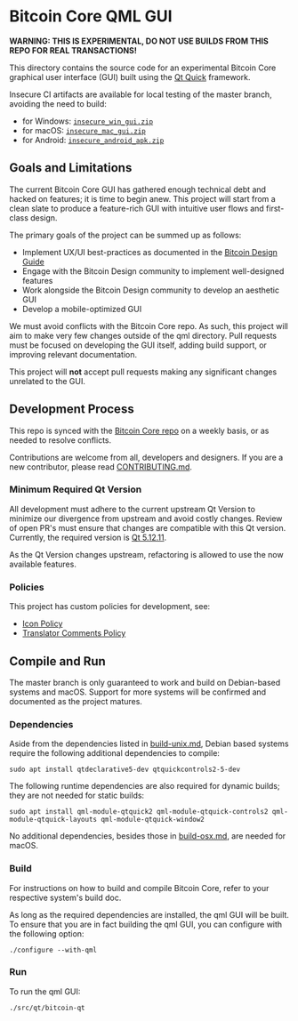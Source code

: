 # Bitcoin Core QML GUI

**WARNING: THIS IS EXPERIMENTAL, DO NOT USE BUILDS FROM THIS REPO FOR REAL TRANSACTIONS!**

This directory contains the source code for an experimental Bitcoin Core graphical user interface (GUI) built using the [Qt Quick](https://doc.qt.io/qt-5/qtquick-index.html) framework.

Insecure CI artifacts are available for local testing of the master branch, avoiding the need to build:
- for Windows: [`insecure_win_gui.zip`](https://api.cirrus-ci.com/v1/artifact/github/bitcoin-core/gui-qml/win64/insecure_win_gui.zip)
- for macOS: [`insecure_mac_gui.zip`](https://api.cirrus-ci.com/v1/artifact/github/bitcoin-core/gui-qml/macos/insecure_mac_gui.zip)
- for Android: [`insecure_android_apk.zip`](https://api.cirrus-ci.com/v1/artifact/github/bitcoin-core/gui-qml/android/insecure_android_apk.zip)

## Goals and Limitations

The current Bitcoin Core GUI has gathered enough technical debt and hacked on features; it is time to begin anew.
This project will start from a clean slate to produce a feature-rich GUI with intuitive user flows and first-class design.

The primary goals of the project can be summed up as follows:

- Implement UX/UI best-practices as documented in the [Bitcoin Design Guide](https://bitcoin.design/guide/)
- Engage with the Bitcoin Design community to implement well-designed features
- Work alongside the Bitcoin Design community to develop an aesthetic GUI
- Develop a mobile-optimized GUI

We must avoid conflicts with the Bitcoin Core repo.
As such, this project will aim to make very few changes outside of the qml directory.
Pull requests must be focused on developing the GUI itself, adding build support,
or improving relevant documentation.

This project will **not** accept pull requests making any significant changes unrelated to the GUI.

## Development Process

This repo is synced with the [Bitcoin Core repo](https://github.com/bitcoin/bitcoin) on a weekly basis, or as needed to resolve conflicts.

Contributions are welcome from all, developers and designers. If you are a new contributor, please read [CONTRIBUTING.md](../../CONTRIBUTING.md).

### Minimum Required Qt Version

All development must adhere to the current upstream Qt Version to minimize our divergence from upstream and avoid costly changes. Review of open PR's must ensure that changes are compatible with this Qt version. Currently, the required version is [Qt 5.12.11](https://github.com/bitcoin-core/gui-qml/blob/a79a2249d027047f08dffe3f04951d52eac198f1/depends/packages/qt.mk#L2).

As the Qt Version changes upstream, refactoring is allowed to use the now available features.

### Policies

This project has custom policies for development, see:
- [Icon Policy](./doc/icon-policy.md)
- [Translator Comments Policy](./doc/translator-comments.md)

## Compile and Run

The master branch is only guaranteed to work and build on Debian-based systems and macOS.
Support for more systems will be confirmed and documented as the project matures.

### Dependencies
Aside from the dependencies listed in [build-unix.md](../../doc/build-unix.md), Debian based systems require the following additional dependencies to compile:

```
sudo apt install qtdeclarative5-dev qtquickcontrols2-5-dev
```

The following runtime dependencies are also required for dynamic builds;
they are not needed for static builds:

```
sudo apt install qml-module-qtquick2 qml-module-qtquick-controls2 qml-module-qtquick-layouts qml-module-qtquick-window2
```

No additional dependencies, besides those in [build-osx.md](../../doc/build-osx.md), are needed for macOS.

### Build

For instructions on how to build and compile Bitcoin Core, refer to your respective system's build doc.

As long as the required dependencies are installed, the qml GUI will be built.
To ensure that you are in fact building the qml GUI, you can configure with the following option:

```
./configure --with-qml
```

### Run

To run the qml GUI:
```
./src/qt/bitcoin-qt
```

